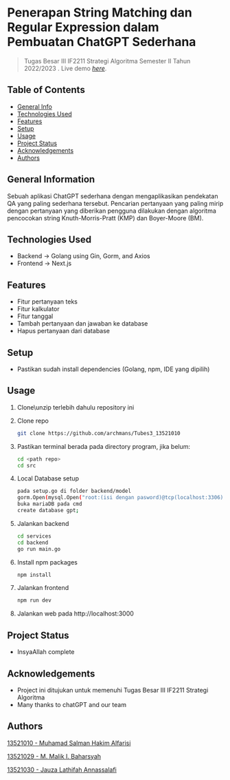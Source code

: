 # Penerapan String Matching dan Regular Expression dalam Pembuatan ChatGPT Sederhana
> Tugas Besar III IF2211 Strategi Algoritma Semester II Tahun 2022/2023
.
> Live demo [_here_](https://www.youtube.com).

## Table of Contents
* [General Info](#general-information)
* [Technologies Used](#technologies-used)
* [Features](#features)
* [Setup](#setup)
* [Usage](#usage)
* [Project Status](#project-status)
* [Acknowledgements](#acknowledgements)
* [Authors](#authors)
<!-- * [License](#license) -->


## General Information
Sebuah aplikasi ChatGPT sederhana dengan mengaplikasikan pendekatan QA yang paling sederhana tersebut. Pencarian pertanyaan yang paling mirip dengan pertanyaan yang diberikan pengguna dilakukan dengan algoritma pencocokan string Knuth-Morris-Pratt (KMP) dan Boyer-Moore (BM).
<!-- You don't have to answer all the questions - just the ones relevant to your project. -->


## Technologies Used
- Backend -> Golang using Gin, Gorm, and Axios
- Frontend -> Next.js


## Features
- Fitur pertanyaan teks
- Fitur kalkulator
- Fitur tanggal
- Tambah pertanyaan dan jawaban ke database
- Hapus pertanyaan dari database


## Setup
- Pastikan sudah install dependencies (Golang, npm, IDE yang dipilih)


## Usage

1. Clone\unzip terlebih dahulu repository ini
2. Clone repo
   ```sh
   git clone https://github.com/archmans/Tubes3_13521010
   ```
3. Pastikan terminal berada pada directory program, jika belum:
   ```sh
   cd <path repo>
   cd src
   ```
4. Local Database setup
    ```sh
    pada setup.go di folder backend/model
    gorm.Open(mysql.Open("root:(isi dengan pasword)@tcp(localhost:3306)/gpt"))
    buka mariaDB pada cmd
    create database gpt;
   ```

5. Jalankan backend
   ```sh
   cd services
   cd backend
   go run main.go
   ```
6. Install npm packages
   ```sh
   npm install
   ```
7. Jalankan frontend
   ```js
   npm run dev
   ```
8. Jalankan web pada http://localhost:3000


## Project Status
- InsyaAllah complete


## Acknowledgements
- Project ini ditujukan untuk memenuhi Tugas Besar III IF2211 Strategi Algoritma
- Many thanks to chatGPT and our team


## Authors
   [13521010 - Muhamad Salman Hakim Alfarisi](https://github.com/archmans)
   
   [13521029 - M. Malik I. Baharsyah](https://github.com/malikbaharsyah)

   [13521030 - Jauza Lathifah Annassalafi](https://github.com/lostgirrlll)



<!-- Optional -->
<!-- ## License -->
<!-- This project is open source and available under the [... License](). -->

<!-- You don't have to include all sections - just the one's relevant to your project -->
